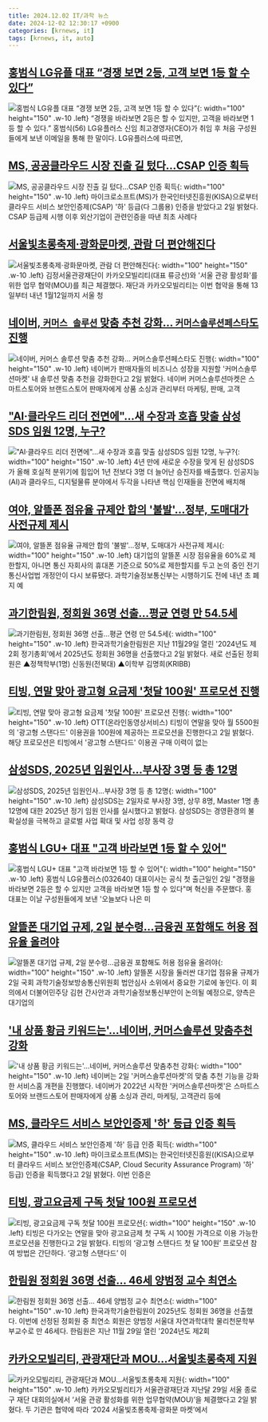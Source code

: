 ```yaml
---
title: 2024.12.02 IT/과학 뉴스
date: 2024-12-02 12:30:17 +0900
categories: [krnews, it]
tags: [krnews, it, auto]
---
```

## [홍범식 LG유플 대표 “경쟁 보면 2등, 고객 보면 1등 할 수 있다”](https://n.news.naver.com/mnews/article/025/0003404655)

![홍범식 LG유플 대표 “경쟁 보면 2등, 고객 보면 1등 할 수 있다”](https://mimgnews.pstatic.net/image/origin/025/2024/12/02/3404655.jpg?type=nf220_150){: width="100" height="150" .w-10 .left}
“경쟁을 바라보면 2등은 할 수 있지만, 고객을 바라보면 1등 할 수 있다.” 홍범식(56) LG유플러스 신임 최고경영자(CEO)가 취임 후 처음 구성원들에게 보낸 이메일을 통해 한 말이다. LG유플러스에 따르면,

## [MS, 공공클라우드 시장 진출 길 텄다…CSAP 인증 획득](https://n.news.naver.com/mnews/article/003/0012935047)

![MS, 공공클라우드 시장 진출 길 텄다…CSAP 인증 획득](https://mimgnews.pstatic.net/image/origin/003/2024/12/02/12935047.jpg?type=nf220_150){: width="100" height="150" .w-10 .left}
마이크로소프트(MS)가 한국인터넷진흥원(KISA)으로부터 클라우드 서비스 보안인증제(CSAP) '하' 등급(다 그룹용) 인증을 받았다고 2일 밝혔다. CSAP 등급제 시행 이후 외산기업이 관련인증을 따낸 최초 사례다

## [서울빛초롱축제·광화문마켓, 관람 더 편안해진다](https://n.news.naver.com/mnews/article/003/0012935513)

![서울빛초롱축제·광화문마켓, 관람 더 편안해진다](https://mimgnews.pstatic.net/image/origin/003/2024/12/02/12935513.jpg?type=nf220_150){: width="100" height="150" .w-10 .left}
김정서울관광재단이 카카오모빌리티(대표 류긍선)와 '서울 관광 활성화'를 위한 업무 협약(MOU)를 최근 체결했다. 재단과 카카오모빌리티는 이번 협약을 통해 13일부터 내년 1월12일까지 서울 청

## [네이버, `커머스 솔루션` 맞춤 추천 강화… `커머스솔루션페스타`도 진행](https://n.news.naver.com/mnews/article/029/0002919536)

![네이버, `커머스 솔루션` 맞춤 추천 강화… `커머스솔루션페스타`도 진행](https://mimgnews.pstatic.net/image/origin/029/2024/12/02/2919536.jpg?type=nf220_150){: width="100" height="150" .w-10 .left}
네이버가 판매자들의 비즈니스 성장을 지원할 '커머스솔루션마켓' 내 솔루션 맞춤 추천을 강화한다고 2일 밝혔다. 네이버 커머스솔루션마켓은 스마트스토어와 브랜드스토어 판매자에게 상품 소싱과 관리부터 마케팅, 판매, 고객

## ["AI·클라우드 리더 전면에"…새 수장과 호흡 맞출 삼성SDS 임원 12명, 누구?](https://n.news.naver.com/mnews/article/092/0002354708)

!["AI·클라우드 리더 전면에"…새 수장과 호흡 맞출 삼성SDS 임원 12명, 누구?](https://mimgnews.pstatic.net/image/origin/092/2024/12/02/2354708.jpg?type=nf220_150){: width="100" height="150" .w-10 .left}
4년 만에 새로운 수장을 맞게 된 삼성SDS가 올해 호실적 분위기에 힘입어 1년 전보다 3명 더 늘어난 승진자를 배출했다. 인공지능(AI)과 클라우드, 디지털물류 분야에서 두각을 나타낸 핵심 인재들을 전면에 배치해

## [여야, 알뜰폰 점유율 규제안 합의 '불발'…정부, 도매대가 사전규제 제시](https://n.news.naver.com/mnews/article/018/0005896958)

![여야, 알뜰폰 점유율 규제안 합의 '불발'…정부, 도매대가 사전규제 제시](https://mimgnews.pstatic.net/image/origin/018/2024/12/02/5896958.jpg?type=nf220_150){: width="100" height="150" .w-10 .left}
대기업의 알뜰폰 시장 점유율을 60%로 제한할지, 아니면 통신 자회사의 휴대폰 기준으로 50%로 제한할지를 두고 논의 중인 전기통신사업법 개정안이 다시 보류됐다. 과학기술정보통신부는 시행하기도 전에 내년 초 폐지 예

## [과기한림원, 정회원 36명 선출…평균 연령 만 54.5세](https://n.news.naver.com/mnews/article/003/0012935610)

![과기한림원, 정회원 36명 선출…평균 연령 만 54.5세](https://mimgnews.pstatic.net/image/origin/003/2024/12/02/12935610.jpg?type=nf220_150){: width="100" height="150" .w-10 .left}
한국과학기술한림원은 지난 11월29일 열린 '2024년도 제2회 정기총회'에서 2025년도 정회원 36명을 선출했다고 2일 밝혔다. 새로 선출된 정회원은 ▲정책학부(1명) 신동원(전북대) ▲이학부 김명희(KRIBB)

## [티빙, 연말 맞아 광고형 요금제 '첫달 100원' 프로모션 진행](https://n.news.naver.com/mnews/article/008/0005121958)

![티빙, 연말 맞아 광고형 요금제 '첫달 100원' 프로모션 진행](https://mimgnews.pstatic.net/image/origin/008/2024/12/02/5121958.jpg?type=nf220_150){: width="100" height="150" .w-10 .left}
OTT(온라인동영상서비스) 티빙이 연말을 맞아 월 5500원의 '광고형 스탠다드' 이용권을 100원에 제공하는 프로모션을 진행한다고 2일 밝혔다. 해당 프로모션은 티빙에서 '광고형 스탠다드' 이용권 구매 이력이 없는

## [삼성SDS, 2025년 임원인사…부사장 3명 등 총 12명](https://n.news.naver.com/mnews/article/119/0002899039)

![삼성SDS, 2025년 임원인사…부사장 3명 등 총 12명](https://mimgnews.pstatic.net/image/origin/119/2024/12/02/2899039.jpg?type=nf220_150){: width="100" height="150" .w-10 .left}
삼성SDS는 2일자로 부사장 3명, 상무 8명, Master 1명 총 12명에 대한 2025년 정기 임원 인사를 실시했다고 밝혔다. 삼성SDS는 경영환경의 불확실성을 극복하고 글로벌 사업 확대 및 사업 성장 동력 강

## [홍범식 LGU+ 대표 "고객 바라보면 1등 할 수 있어"](https://n.news.naver.com/mnews/article/421/0007939509)

![홍범식 LGU+ 대표 "고객 바라보면 1등 할 수 있어"](https://mimgnews.pstatic.net/image/origin/421/2024/12/02/7939509.jpg?type=nf220_150){: width="100" height="150" .w-10 .left}
홍범식 LG유플러스(032640) 대표이사는 공식 첫 출근일인 2일 "경쟁을 바라보면 2등은 할 수 있지만 고객을 바라보면 1등 할 수 있다"며 혁신을 주문했다. 홍 대표는 이날 구성원들에게 보낸 '오늘보다 나은 미

## [알뜰폰 대기업 규제, 2일 분수령…금융권 포함해도 허용 점유율 올려야](https://n.news.naver.com/mnews/article/018/0005896545)

![알뜰폰 대기업 규제, 2일 분수령…금융권 포함해도 허용 점유율 올려야](https://mimgnews.pstatic.net/image/origin/018/2024/12/01/5896545.jpg?type=nf220_150){: width="100" height="150" .w-10 .left}
알뜰폰 시장을 둘러싼 대기업 점유율 규제가 2일 국회 과학기술정보방송통신위원회 법안심사 소위에서 중요한 기로에 놓인다. 이 회의에서 더불어민주당 김현 간사안과 과학기술정보통신부안이 논의될 예정으로, 양측은 대기업의

## ['내 상품 황금 키워드는'…네이버, 커머스솔루션 맞춤추천 강화](https://n.news.naver.com/mnews/article/001/0015078485)

!['내 상품 황금 키워드는'…네이버, 커머스솔루션 맞춤추천 강화](https://mimgnews.pstatic.net/image/origin/001/2024/12/02/15078485.jpg?type=nf220_150){: width="100" height="150" .w-10 .left}
네이버는 2일 '커머스솔루션마켓'의 맞춤 추천 기능을 강화한 서비스홈 개편을 진행했다. 네이버가 2022년 시작한 '커머스솔루션마켓'은 스마트스토어와 브랜드스토어 판매자에게 상품 소싱과 관리, 마케팅, 고객관리 등에

## [MS, 클라우드 서비스 보안인증제 '하' 등급 인증 획득](https://n.news.naver.com/mnews/article/277/0005509075)

![MS, 클라우드 서비스 보안인증제 '하' 등급 인증 획득](https://mimgnews.pstatic.net/image/origin/277/2024/12/02/5509075.jpg?type=nf220_150){: width="100" height="150" .w-10 .left}
마이크로소프트(MS)는 한국인터넷진흥원((KISA)으로부터 클라우드 서비스 보안인증제(CSAP, Cloud Security Assurance Program) '하' 등급) 인증을 획득했다고 2일 밝혔다. 이번 인증은

## [티빙, 광고요금제 구독 첫달 100원 프로모션](https://n.news.naver.com/mnews/article/003/0012935534)

![티빙, 광고요금제 구독 첫달 100원 프로모션](https://mimgnews.pstatic.net/image/origin/003/2024/12/02/12935534.jpg?type=nf220_150){: width="100" height="150" .w-10 .left}
티빙은 다가오는 연말을 맞아 광고요금제 첫 구독 시 100원 가격으로 이용 가능한 프로모션을 진행한다고 2일 밝혔다. 티빙의 ‘광고형 스탠다드 첫 달 100원’ 프로모션 참여 방법은 간단하다. ‘광고형 스탠다드’ 이

## [한림원 정회원 36명 선출… 46세 양범정 교수 최연소](https://n.news.naver.com/mnews/article/014/0005275565)

![한림원 정회원 36명 선출… 46세 양범정 교수 최연소](https://mimgnews.pstatic.net/image/origin/014/2024/12/02/5275565.jpg?type=nf220_150){: width="100" height="150" .w-10 .left}
한국과학기술한림원이 2025년도 정회원 36명을 선출했다. 이번에 선정된 정회원 중 최연소 회원은 양범정 서울대 자연과학대학 물리천문학부 부교수로 만 46세다. 한림원은 지난 11월 29일 열린 '2024년도 제2회

## [카카오모빌리티, 관광재단과 MOU…서울빛초롱축제 지원](https://n.news.naver.com/mnews/article/011/0004421918)

![카카오모빌리티, 관광재단과 MOU…서울빛초롱축제 지원](https://mimgnews.pstatic.net/image/origin/011/2024/12/02/4421918.jpg?type=nf220_150){: width="100" height="150" .w-10 .left}
카카오모빌리티가 서울관광재단과 지난달 29일 서울 종로구 재단 대회의실에서 ‘서울 관광 활성화를 위한 업무협약(MOU)’을 체결했다고 2일 밝혔다. 두 기관은 협약에 따라 ‘2024 서울빛초롱축제·광화문 마켓’에서

